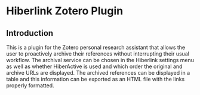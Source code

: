Hiberlink Zotero Plugin
=======================

Introduction
------------

This is a plugin for the Zotero personal research assistant that allows the user to proactively archive their references without interrupting their usual workflow. The archival service can be chosen in the Hiberlink settings menu as well as whether HiberActive is used and which order the original and archive URLs are displayed. The archived references can be displayed in a table and this information can be exported as an HTML file with the links properly formatted.